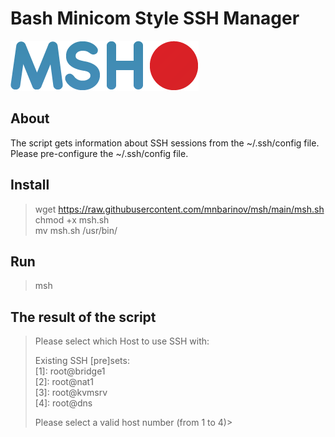 # Bash Minicom Style SSH Manager

![MSH](https://raw.githubusercontent.com/mnbarinov/msh/main/msh.png)

## About

The script gets information about SSH sessions from the ~/.ssh/config file.<br />
Please pre-configure the ~/.ssh/config file.

## Install

> wget https://raw.githubusercontent.com/mnbarinov/msh/main/msh.sh<br />
> chmod +x msh.sh<br />
> mv msh.sh /usr/bin/<br />

## Run
> msh

## The result of the script
> Please select which Host to use SSH with:<br />
>
> Existing SSH [pre]sets:<br />
> [1]:    root@bridge1<br />
> [2]:    root@nat1<br />
> [3]:    root@kvmsrv<br />
> [4]:    root@dns<br />
> 
> Please select a valid host number (from 1 to 4)>

